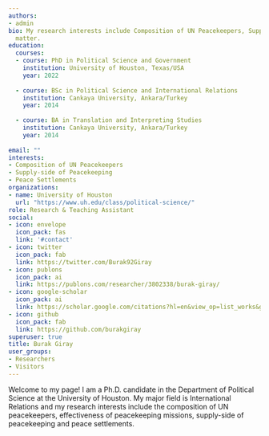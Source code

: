 ```yaml
---
authors:
- admin
bio: My research interests include Composition of UN Peacekeepers, Supply-side of Peacekeeping, Peace Settlements
  matter.
education:
  courses:
  - course: PhD in Political Science and Government
    institution: University of Houston, Texas/USA
    year: 2022
    
  - course: BSc in Political Science and International Relations
    institution: Cankaya University, Ankara/Turkey
    year: 2014
    
  - course: BA in Translation and Interpreting Studies
    institution: Cankaya University, Ankara/Turkey
    year: 2014
    
email: ""
interests:
- Composition of UN Peacekeepers
- Supply-side of Peacekeeping
- Peace Settlements
organizations:
- name: University of Houston
  url: "https://www.uh.edu/class/political-science/"
role: Research & Teaching Assistant
social:
- icon: envelope
  icon_pack: fas
  link: '#contact'
- icon: twitter
  icon_pack: fab
  link: https://twitter.com/Burak92Giray
- icon: publons
  icon_pack: ai
  link: https://publons.com/researcher/3802338/burak-giray/
- icon: google-scholar
  icon_pack: ai
  link: https://scholar.google.com/citations?hl=en&view_op=list_works&gmla=AJsN-F5zmqnlEhFIzQ4vIe8Jmdy_kAIxDFNdiC6ReQJg1SmfyB71SWIMu5hIUYMTP4knPOU184K3_2WacWFwlpTKVeTe81kSy6g6cCA3ursOo8QoXw5EntA&user=SWWelg8AAAAJ
- icon: github
  icon_pack: fab
  link: https://github.com/burakgiray
superuser: true
title: Burak Giray
user_groups:
- Researchers
- Visitors
---
```


Welcome to my page! I am a Ph.D. candidate in the Department of Political Science at the University of Houston. My major field is International Relations and my research interests include the composition of UN peacekeepers, effectiveness of peacekeeping missions, supply-side of peacekeeping and peace settlements. 




